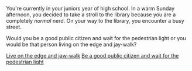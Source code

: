  You're currently in your juniors year of high school. In a warm Sunday afternoon, you decided to take a stroll to the library because you are a completely *normal* nerd. On your way to the library, you encounter a busy street.  
 
 Would you be a good public citizen and wait for the pedestrian light or you would be that person living on the edge and jay-walk?

[Live on the edge and jaw-walk](jaw-walking.md)
[Be a good public citizen and wait for the pedestrian light](good-citizen.md)